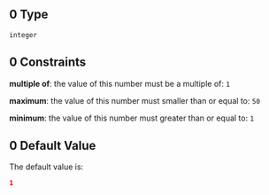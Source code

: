 ## 0 Type

`integer`

## 0 Constraints

**multiple of**: the value of this number must be a multiple of: `1`

**maximum**: the value of this number must smaller than or equal to: `50`

**minimum**: the value of this number must greater than or equal to: `1`

## 0 Default Value

The default value is:

```json
1
```
